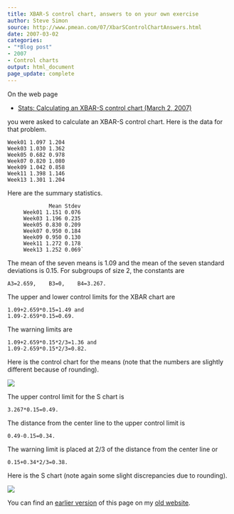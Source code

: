 ```yaml
---
title: XBAR-S control chart, answers to on your own exercise
author: Steve Simon
source: http://www.pmean.com/07/XbarSControlChartAnswers.html
date: 2007-03-02
categories:
- "*Blog post"
- 2007
- Control charts
output: html_document
page_update: complete
---
```

On the web page

+ [Stats: Calculating an XBAR-S control chart (March 2, 2007)][sim3]

you were asked to calculate an XBAR-S control chart. Here is the data for that problem.

```
Week01 1.097 1.204
Week03 1.030 1.362
Week05 0.682 0.978
Week07 0.820 1.080
Week09 1.042 0.858
Week11 1.398 1.146
Week13 1.301 1.204
```

Here are the summary statistics.

```
             Mean Stdev
	 Week01 1.151 0.076
	 Week03 1.196 0.235
	 Week05 0.830 0.209
	 Week07 0.950 0.184
	 Week09 0.950 0.130
	 Week11 1.272 0.178
	 Week13 1.252 0.069`
```

The mean of the seven means is 1.09 and the mean of the seven standard deviations is 0.15. For subgroups of size 2, the constants are

```
A3=2.659,    B3=0,    B4=3.267.
```

The upper and lower control limits for the XBAR chart are

```
1.09+2.659*0.15=1.49 and
1.09-2.659*0.15=0.69.
```

The warning limits are

```
1.09+2.659*0.15*2/3=1.36 and
1.09-2.659*0.15*2/3=0.82.
```

Here is the control chart for the means (note that the numbers are slightly different because of rounding).

![](http://www.pmean.com/new-images/07/XbarSControlChartAnswers01.gif)

The upper control limit for the S chart is

```
3.267*0.15=0.49.
```

The distance from the center line to the upper control limit is

```
0.49-0.15=0.34.
```

The warning limit is placed at 2/3 of the distance from the center line or

```
0.15+0.34*2/3=0.38.
```

Here is the S chart (note again some slight discrepancies due to rounding).

![](http://www.pmean.com/new-images/07/XbarSControlChartAnswers02.gif)

You can find an [earlier version][sim1] of this page on my [old website][sim2].

[sim1]: http://www.pmean.com/07/XbarSControlChartAnswers.html
[sim2]: http://www.pmean.com

[sim3]: http://www.pmean.com/07/XbarSControlChart.html
